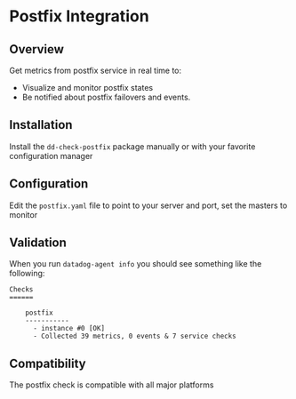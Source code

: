 # Postfix Integration

## Overview

Get metrics from postfix service in real time to:

* Visualize and monitor postfix states
* Be notified about postfix failovers and events.

## Installation

Install the `dd-check-postfix` package manually or with your favorite configuration manager

## Configuration

Edit the `postfix.yaml` file to point to your server and port, set the masters to monitor

## Validation

When you run `datadog-agent info` you should see something like the following:

    Checks
    ======

        postfix
        -----------
          - instance #0 [OK]
          - Collected 39 metrics, 0 events & 7 service checks

## Compatibility

The postfix check is compatible with all major platforms
